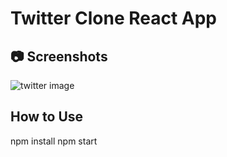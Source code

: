 # Twitter Clone React App

## 📷 Screenshots
![twitter image]()

## How to Use
npm install
npm start
